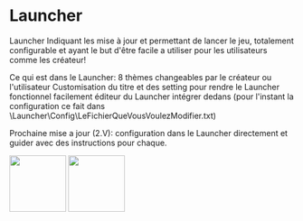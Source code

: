 # Launcher
Launcher Indiquant les mise à jour et permettant de lancer le jeu, totalement configurable et ayant le but d'être facile a utiliser pour les utilisateurs comme les créateur!

Ce qui est dans le Launcher:
8 thèmes changeables par le créateur ou l'utilisateur
Customisation du titre et des setting pour rendre le Launcher fonctionnel facilement
éditeur du Launcher intégrer dedans (pour l'instant la configuration ce fait dans \Launcher\Config\LeFichierQueVousVoulezModifier.txt)

Prochaine mise a jour (2.V): configuration dans le Launcher directement et guider avec des instructions pour chaque.

<img src="https://cdn.discordapp.com/attachments/438665376474333184/920476247832789012/Capture1.PNG" height="100">
<img src="https://cdn.discordapp.com/attachments/438665376474333184/920476248566808596/Capture2.PNG" height="100">
<img src="https://cdn.discordapp.com/attachments/438665376474333184/920476249019789332/gif.gif" height="100>
<img src="https://cdn.discordapp.com/attachments/438665376474333184/920831241446621284/1.PNG" height="100>
<img src="https://cdn.discordapp.com/attachments/438665376474333184/920831240309964840/2.PNG" height="100>
<img src="https://cdn.discordapp.com/attachments/438665376474333184/920831240532275251/3.PNG" height="100>
<img src="https://cdn.discordapp.com/attachments/438665376474333184/920831240813314069/4.PNG" height="100>
<img src="https://cdn.discordapp.com/attachments/438665376474333184/920831241031401522/5.PNG" height="100>
<img src="https://cdn.discordapp.com/attachments/438665376474333184/920831241681530910/6.PNG" height="100>
<img src="https://cdn.discordapp.com/attachments/438665376474333184/920831241916399686/7.PNG" height="100>
<img src="https://cdn.discordapp.com/attachments/438665376474333184/920831241228542023/8.PNG" height="100>
